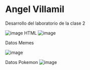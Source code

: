 
# Angel Villamil

Desarrollo del laboratorio de la clase 2

![image](https://github.com/user-attachments/assets/62ab308f-cf86-423c-8d5d-29bcef5b165c)
HTML
![image](https://github.com/user-attachments/assets/fad92043-a496-491f-ae28-84e6376ddc63)

Datos Memes

![image](https://github.com/user-attachments/assets/a8266b03-fcad-4b24-8c29-96ff3c0015ff)

Datos Pokemon
![image](https://github.com/user-attachments/assets/3e84525b-1424-4594-96d7-69875ab2e412)
